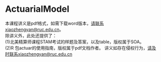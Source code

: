 # ActuarialModel
本课程讲义是pdf格式，如需下载word版本，请联系xiaozhengyan@ruc.edu.cn。</br>
除讲义外，此处还提供了：</br>
(1)北美精算师课程STAM考试的样题及答案，以及table，版权属于SOA。</br>
(2)R 包actuar的使用指南，版权属于pdf文档作者。 
讲义如存在侵权行为，请及时联系xiaozhengyan@ruc.edu.cn
